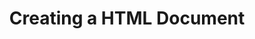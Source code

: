 ---
class: 'web-design'
title: 'Creating a HTML Document'
youtube: 'a1joMV7aqQc'
order: 5
length: 305
---